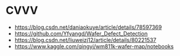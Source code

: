 # CVVV
- https://blog.csdn.net/daniaokuye/article/details/78597369
- https://github.com/Yfyangd/Wafer_Defect_Detection
- https://blog.csdn.net/liuweizj12/article/details/80221537
- https://www.kaggle.com/qingyi/wm811k-wafer-map/notebooks
